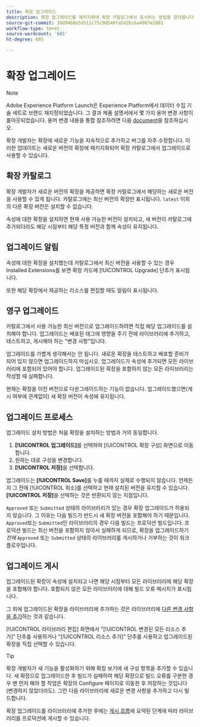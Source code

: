 ```yaml
---
title: 확장 업그레이드
description: 확장 업그레이드를 패키지하여 확장 카탈로그에서 표시하는 방법을 알아봅니다.
source-git-commit: 39d9468e5d512c75c9d540fa5d2bcba4967e2881
workflow-type: tm+mt
source-wordcount: '681'
ht-degree: 68%

---
```


# 확장 업그레이드

>[!NOTE]
>
>Adobe Experience Platform Launch은 Experience Platform에서 데이터 수집 기술 세트로 브랜드 재지정되었습니다. 그 결과 제품 설명서에서 몇 가지 용어 변경 사항이 롤아웃되었습니다. 용어 변경 내용을 통합 참조하려면 다음 [document](../../../term-updates.md)을 참조하십시오.

확장 개발자는 확장에 새로운 기능을 지속적으로 추가하고 버그를 자주 수정합니다. 이러한 업데이트는 새로운 버전의 확장에 패키지화되어 확장 카탈로그에서 업그레이드로 사용할 수 있습니다.

## 확장 카탈로그

확장 개발자가 새로운 버전의 확장을 제공하면 확장 카탈로그에서 해당하는 새로운 버전을 사용할 수 있게 됩니다. 카탈로그에는 최신 버전의 확장만 표시됩니다. `latest` 이외의 다른 확장 버전은 설치할 수 없습니다.

속성에 대한 확장을 설치하면 현재 사용 가능한 버전이 설치되고, 새 버전이 카탈로그에 추가되더라도 해당 시점부터 해당 특정 버전과 함께 속성이 유지됩니다.

## 업그레이드 알림

속성에 대한 확장을 설치했는데 카탈로그에서 최신 버전을 사용할 수 있는 경우 Installed Extensions를 보면 확장 카드에 [!UICONTROL Upgrade] 단추가 표시됩니다.

또한 해당 확장에서 제공하는 리소스를 편집할 때도 알림이 표시됩니다.

## 영구 업그레이드

카탈로그에서 사용 가능한 최신 버전으로 업그레이드하려면 직접 해당 업그레이드를 설치해야 합니다. 업그레이드는 배포된 태그에 영향을 주기 전에 라이브러리에 추가하고, 테스트하고, 게시해야 하는 &quot;변경 사항&quot;입니다.

업그레이드를 가볍게 생각해서는 안 됩니다. 새로운 확장을 테스트하고 배포할 준비가 되어 있지 않으면 업그레이드하지 마십시오. 업그레이드가 속성에 추가되면 모든 라이브러리에 포함되어 있어야 합니다. 업그레이드된 확장을 포함하지 않는 모든 라이브러리는 작성할 때 실패합니다.

현재는 확장을 이전 버전으로 다운그레이드하는 기능이 없습니다. 업그레이드했으면(게시 여부에 관계없이) 새 확장 버전이 속성에 유지됩니다.

## 업그레이드 프로세스

업그레이드 설치 방법은 처음 확장을 설치하는 방법과 거의 동일합니다.

1. **[!UICONTROL 업그레이드]**&#x200B;를 선택하여 [!UICONTROL 확장 구성] 화면으로 이동합니다.
1. 원하는 대로 구성을 변경합니다.
1. **[!UICONTROL 저장]**&#x200B;을 선택합니다.

업그레이드는 **[!UICONTROL Save]**&#x200B;를 누를 때까지 실제로 수행되지 않습니다. 언제든지 그 전에 [!UICONTROL 취소]를 선택하고 현재 설치된 버전을 유지할 수 있습니다. **[!UICONTROL 저장]**&#x200B;을 선택하는 것은 반환되지 않는 지점입니다.

`Approved` 또는 `Submitted` 상태의 라이브러리가 있는 경우 확장 업그레이드가 허용되지 않습니다.  그 이유는 다음 빌드가 반드시 새 확장 버전을 포함해야 하기 때문입니다.  `Approved`또는 `Submitted`인 라이브러리의 경우 다음 빌드는 프로덕션 빌드입니다.  프로덕션 빌드는 최신 버전을 포함하지 않아서 실패하게 되므로, 확장을 업그레이드하기 _전에_ `Approved` 또는 `Submitted` 상태의 라이브러리를 게시하거나 거부하는 것이 워크플로우입니다.

## 업그레이드 게시

업그레이드된 확장이 속성에 설치되고 나면 해당 시점부터 모든 라이브러리에 해당 확장을 포함해야 합니다. 포함되지 않은 모든 라이브러리에 대해 빌드 오류 메시지가 표시됩니다.

그 외에 업그레이드된 확장을 라이브러리에 추가하는 것은 라이브러리에 [다른 변경 사항을 추가](../../publishing/libraries.md)하는 것과 같습니다.

[!UICONTROL 라이브러리 편집] 화면에서 &quot;[!UICONTROL 변경된 모든 리소스 추가]&quot; 단추를 사용하거나 &quot;[!UICONTROL 리소스 추가]&quot; 단추를 사용하고 업그레이드된 확장을 직접 선택할 수 있습니다.

>[!TIP]
>
> 확장 개발자가 새 기능을 활성화하기 위해 확장 보기에 새 구성 항목을 추가할 수 있습니다. 새 확장으로 업그레이드한 후 빌드가 실패하여 해당 확장으로 빌드 오류를 구분한 경우 맨 먼저 해야 할 작업은 확장의 Configure 페이지로 이동한 후 저장하는 것입니다(변경하지 않았더라도). 그런 다음 라이브러리에 새로운 변경 사항을 추가하고 다시 빌드합니다.

확장 업그레이드를 라이브러리에 추가한 후에는 [게시 흐름](../../publishing/publishing-flow.md)에 요약된 단계에 따라 라이브러리를 프로덕션에 게시할 수 있습니다.
